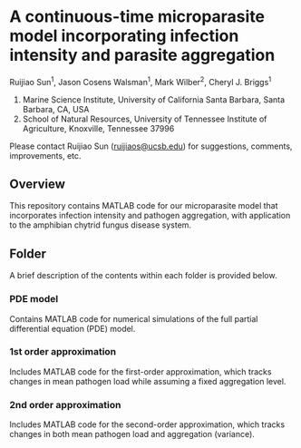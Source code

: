 # A continuous-time microparasite model incorporating infection intensity and parasite aggregation
Ruijiao Sun<sup>1</sup>, Jason Cosens Walsman<sup>1</sup>, Mark Wilber<sup>2</sup>, Cheryl J. Briggs<sup>1</sup>
1. Marine Science Institute, University of California Santa Barbara, Santa Barbara, CA, USA
2. School of Natural Resources, University of Tennessee Institute of Agriculture, Knoxville, Tennessee 37996

Please contact Ruijiao Sun (ruijiaos@ucsb.edu) for suggestions, comments, improvements, etc.

## Overview
This repository contains MATLAB code for our microparasite model that incorporates infection intensity and pathogen aggregation, with application to the amphibian chytrid fungus disease system.

## Folder
A brief description of the contents within each folder is provided below.

### PDE model
Contains MATLAB code for numerical simulations of the full partial differential equation (PDE) model.

### 1st order approximation
Includes MATLAB code for the first-order approximation, which tracks changes in mean pathogen load while assuming a fixed aggregation level.

### 2nd order approximation
Includes MATLAB code for the second-order approximation, which tracks changes in both mean pathogen load and aggregation (variance).
